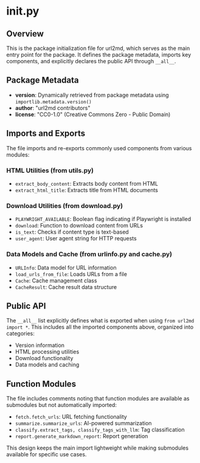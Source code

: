 # __init__.py

## Overview

This is the package initialization file for url2md, which serves as the main entry point for the package. It defines the package metadata, imports key components, and explicitly declares the public API through `__all__`.

## Package Metadata

- **__version__**: Dynamically retrieved from package metadata using `importlib.metadata.version()`
- **__author__**: "url2md contributors"
- **__license__**: "CC0-1.0" (Creative Commons Zero - Public Domain)

## Imports and Exports

The file imports and re-exports commonly used components from various modules:

### HTML Utilities (from utils.py)
- `extract_body_content`: Extracts body content from HTML
- `extract_html_title`: Extracts title from HTML documents

### Download Utilities (from download.py)
- `PLAYWRIGHT_AVAILABLE`: Boolean flag indicating if Playwright is installed
- `download`: Function to download content from URLs
- `is_text`: Checks if content type is text-based
- `user_agent`: User agent string for HTTP requests

### Data Models and Cache (from urlinfo.py and cache.py)
- `URLInfo`: Data model for URL information
- `load_urls_from_file`: Loads URLs from a file
- `Cache`: Cache management class
- `CacheResult`: Cache result data structure

## Public API

The `__all__` list explicitly defines what is exported when using `from url2md import *`. This includes all the imported components above, organized into categories:
- Version information
- HTML processing utilities
- Download functionality
- Data models and caching

## Function Modules

The file includes comments noting that function modules are available as submodules but not automatically imported:
- `fetch.fetch_urls`: URL fetching functionality
- `summarize.summarize_urls`: AI-powered summarization
- `classify.extract_tags, classify_tags_with_llm`: Tag classification
- `report.generate_markdown_report`: Report generation

This design keeps the main import lightweight while making submodules available for specific use cases.